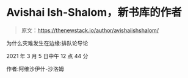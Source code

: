 # Avishai Ish-Shalom，新书库的作者

> 原文：<https://thenewstack.io/author/avishaiishshalom/>

为什么灾难发生在边缘:排队论导论

2021 年 3 月 5 日中午 12 点 44 分

作者:阿维沙伊什-沙洛姆